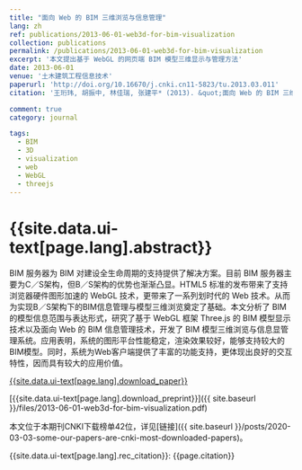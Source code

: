 ```yaml
---
title: "面向 Web 的 BIM 三维浏览与信息管理"
lang: zh
ref: publications/2013-06-01-web3d-for-bim-visualization
collection: publications
permalink: /publications/2013-06-01-web3d-for-bim-visualization
excerpt: '本文提出基于 WebGL 的网页端 BIM 模型三维显示与管理方法'
date: 2013-06-01
venue: '土木建筑工程信息技术'
paperurl: 'http://doi.org/10.16670/j.cnki.cn11-5823/tu.2013.03.011'
citation: '王珩玮, 胡振中, 林佳瑞, 张建平* (2013). &quot;面向 Web 的 BIM 三维浏览与信息管理&quot; <i>土木建筑工程信息技术</i>. 5(3): 1-7. doi: 10.16670/j.cnki.cn11-5823/tu.2013.03.011'

comment: true
category: journal

tags: 
  - BIM
  - 3D
  - visualization
  - web
  - WebGL
  - threejs
---
```



{{site.data.ui-text[page.lang].abstract}}
====

BIM 服务器为 BIM 对建设全生命周期的支持提供了解决方案。目前 BIM 服务器主要为C／S架构，但B／S架构的优势也渐渐凸显。HTML5 标准的发布带来了支持浏览器硬件图形加速的 WebGL 技术，更带来了一系列划时代的 Web 技术。从而为实现B／S架构下的BIM信息管理与模型三维浏览奠定了基础。本文分析了 BIM 的模型信息范围与表达形式，研究了基于 WebGL 框架 Three.js 的 BIM 模型显示技术以及面向 Web 的 BIM 信息管理技术，开发了 BIM 模型三维浏览与信息显管理系统。应用表明，系统的图形平台性能稳定，渲染效果较好，能够支持较大的BIM模型。同时，系统为Web客户端提供了丰富的功能支持，更体现出良好的交互特性，因而具有较大的应用价值。

[{{site.data.ui-text[page.lang].download_paper}}](http://doi.org/10.16670/j.cnki.cn11-5823/tu.2013.03.011)

[{{site.data.ui-text[page.lang].download_preprint}}]({{ site.baseurl }}/files/2013-06-01-web3d-for-bim-visualization.pdf)

本文位于本期刊CNKI下载榜单42位，详见[链接]({{ site.baseurl }}/posts/2020-03-03-some-our-papers-are-cnki-most-downloaded-papers)。

{{site.data.ui-text[page.lang].rec_citation}}: {{page.citation}}